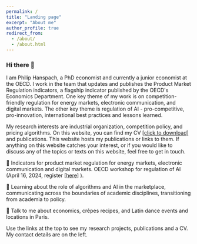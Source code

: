 ```yaml
---
permalink: /
title: "Landing page"
excerpt: "About me"
author_profile: true
redirect_from: 
  - /about/
  - /about.html
---
```


### Hi there 👋
I am Philip Hanspach, a PhD economist and currently a junior economist at the OECD. I work in the team that updates and publishes the Product Market Regulation indicators, a flagship indicator published by the OECD's Economics Department. One key theme of my work is on competition-friendly regulation for energy markets, electronic communication, and digital markets. The other key theme is regulation of AI - pro-competitive, pro-innovation, international best practices and lessons learned.

My research interests are industrial organization, competition policy, and pricing algorithms. On this website, you can find my CV <a href="https://github.com/philiphanspach/philiphanspach.github.io/tree/master/files/Academic_CV_ph.pdf" download> [click to download]</a> and publications. This website hosts my publications or links to them. If anything on this website catches your interest, or if you would like to discuss any of the topics or texts on this website, feel free to get in touch. 

🔭 Indicators for product market regulation for energy markets, electronic communication and digital markets. OECD workshop for regulation of AI (April 16, 2024, register <a href="https://www.oecd.org/economy/reform/regulation-ai/"> [here]</a> ). 

🌱 Learning about the role of algorithms and AI in the marketplace, communicating across the boundaries of academic disciplines, transitioning from academia to policy.

💬 Talk to me about economics, crêpes recipes, and Latin dance events and locations in Paris.

Use the links at the top to see my research projects, publications and a CV. My contact details are on the left.
